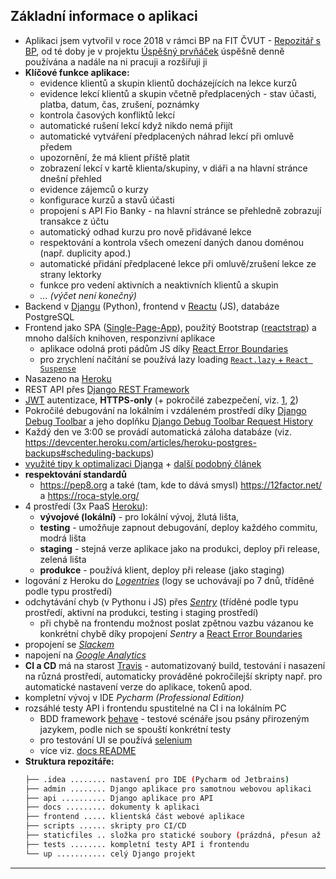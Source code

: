 ## Základní informace o aplikaci
* Aplikaci jsem vytvořil v roce 2018 v rámci BP na FIT ČVUT - [Repozitář s BP](https://github.com/rodlukas/bachelors-thesis), od té doby je v projektu [Úspěšný prvňáček](https://uspesnyprvnacek.cz/) úspěšně denně používána a nadále na ni pracuji a rozšiřuji ji
* **Klíčové funkce aplikace:**
    * evidence klientů a skupin klientů docházejících na lekce kurzů
    * evidence lekcí klientů a skupin včetně předplacených - stav účasti, platba, datum, čas, zrušení, poznámky
    * kontrola časových konfliktů lekcí
    * automatické rušení lekcí když nikdo nemá přijít
    * automatické vytváření předplacených náhrad lekcí při omluvě předem
    * upozornění, že má klient příště platit
    * zobrazení lekcí v kartě klienta/skupiny, v diáři a na hlavní stránce dnešní přehled
    * evidence zájemců o kurzy
    * konfigurace kurzů a stavů účasti
    * propojení s API Fio Banky - na hlavní stránce se přehledně zobrazují transakce z účtu
    * automatický odhad kurzu pro nově přidávané lekce
    * respektování a kontrola všech omezení daných danou doménou (např. duplicity apod.)
    * automatické přidání předplacené lekce při omluvě/zrušení lekce ze strany lektorky
    * funkce pro vedení aktivních a neaktivních klientů a skupin
    * *... (výčet není konečný)*
* Backend v [Djangu](https://www.djangoproject.com/) (Python), frontend v [Reactu](https://reactjs.org/) (JS), databáze PostgreSQL
* Frontend jako SPA ([Single-Page-App](https://en.wikipedia.org/wiki/Single-page_application)), použitý Bootstrap ([reactstrap](https://reactstrap.github.io/)) a mnoho dalších knihoven, responzivní aplikace
    * aplikace odolná proti pádům JS díky [React Error Boundaries](https://reactjs.org/docs/error-boundaries.html)
    * pro zrychlení načítání se používá lazy loading [`React.lazy` + `React Suspense`](https://reactjs.org/docs/code-splitting.html)
* Nasazeno na [Heroku](https://www.heroku.com/)
* REST API přes [Django REST Framework](http://www.django-rest-framework.org/)
* [JWT](https://jwt.io/) autentizace, **HTTPS-only** (+ pokročilé zabezpečení, viz. [1](https://docs.djangoproject.com/en/2.0/howto/deployment/checklist/), [2](https://wsvincent.com/django-best-practices/))
* Pokročilé debugování na lokálním i vzdáleném prostředí díky [Django Debug Toolbar](https://github.com/jazzband/django-debug-toolbar) a jeho doplňku [Django Debug Toolbar Request History](https://github.com/djsutho/django-debug-toolbar-request-history/)
* Každý den ve 3:00 se provádí automatická záloha databáze (viz. https://devcenter.heroku.com/articles/heroku-postgres-backups#scheduling-backups)
* [využité tipy k optimalizaci Djanga](https://www.revsys.com/tidbits/django-performance-simple-things/) + [další podobný článek](http://ses4j.github.io/2015/11/23/optimizing-slow-django-rest-framework-performance/)
* **respektování standardů**
    * https://pep8.org a také (tam, kde to dává smysl) https://12factor.net/ a https://roca-style.org/
* 4 prostředí (3x PaaS [Heroku](https://www.heroku.com/)):
    * **vývojové (lokální)** - pro lokální vývoj, žlutá lišta,
    * **testing** - umožňuje zapnout debugování, deploy každého commitu, modrá lišta
    * **staging** - stejná verze aplikace jako na produkci, deploy při release, zelená lišta
    * **produkce** - používá klient, deploy při release (jako staging)
* logování z Heroku do *[Logentries](https://logentries.com/)* (logy se uchovávají po 7 dnů, tříděné podle typu prostředí)
* odchytávání chyb (v Pythonu i JS) přes *[Sentry](https://sentry.io/)* (tříděné podle typu prostředí, aktivní na produkci, testing i staging prostředí)
    * při chybě na frontendu možnost poslat zpětnou vazbu vázanou ke konkrétní chybě díky propojení *Sentry* a [React Error Boundaries](https://reactjs.org/docs/error-boundaries.html)
* propojení se *[Slackem](https://slack.com/)*
* napojení na *[Google Analytics](https://analytics.google.com/)*
* **CI a CD** má na starost [Travis](https://travis-ci.com/) - automatizovaný build, testování i nasazení 
na různá prostředí, automaticky prováděné pokročilejší skripty např. pro automatické nastavení verze do aplikace,
tokenů apod.
* kompletní vývoj v IDE *Pycharm (Professional Edition)*
* rozsáhlé testy API i frontendu spustitelné na CI i na lokálním PC
    * BDD framework [behave](https://github.com/behave/behave) - testové scénáře jsou psány přirozeným jazykem, podle nich se spouští konkrétní testy
    * pro testování UI se používá [selenium](https://github.com/SeleniumHQ/selenium)
    * více viz. [docs README](/docs/README.md)
* **Struktura repozitáře:**
    ```bash
    ├── .idea ........ nastavení pro IDE (Pycharm od Jetbrains)      
    ├── admin ........ Django aplikace pro samotnou webovou aplikaci        
    ├── api .......... Django aplikace pro API
    ├── docs ......... dokumenty k aplikaci     
    ├── frontend ..... klientská část webové aplikace   
    ├── scripts ...... skripty pro CI/CD
    ├── staticfiles .. složka pro statické soubory (prázdná, přesun až na CI)
    ├── tests ........ kompletní testy API i frontendu
    └── up ........... celý Django projekt
    ```
---

